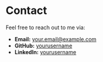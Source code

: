 # Contact

Feel free to reach out to me via:

- **Email:** [your.email@example.com](mailto:your.email@example.com)
- **GitHub:** [yourusername](https://github.com/yourusername)
- **LinkedIn:** [yourusername](https://linkedin.com/in/yourusername)

<!-- You can add more contact options if needed -->

